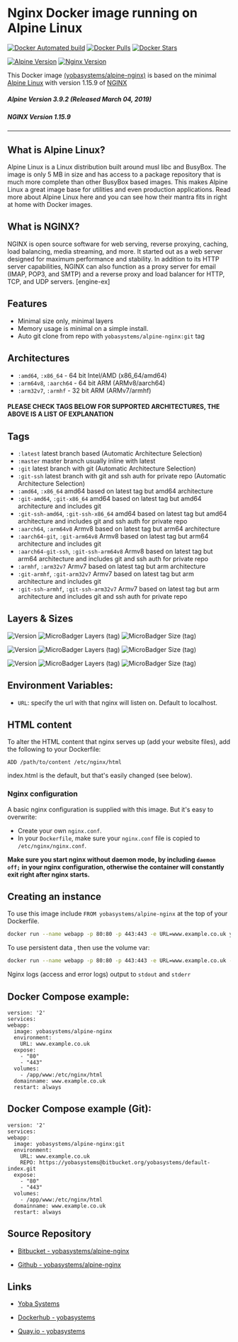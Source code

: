 # Nginx Docker image running on Alpine Linux

[![Docker Automated build](https://img.shields.io/docker/automated/yobasystems/alpine-nginx.svg?style=for-the-badge&logo=docker)](https://hub.docker.com/r/yobasystems/alpine-nginx/)
[![Docker Pulls](https://img.shields.io/docker/pulls/yobasystems/alpine-nginx.svg?style=for-the-badge&logo=docker)](https://hub.docker.com/r/yobasystems/alpine-nginx/)
[![Docker Stars](https://img.shields.io/docker/stars/yobasystems/alpine-nginx.svg?style=for-the-badge&logo=docker)](https://hub.docker.com/r/yobasystems/alpine-nginx/)

[![Alpine Version](https://img.shields.io/badge/Alpine%20version-v3.9.2-green.svg?style=for-the-badge)](https://alpinelinux.org/)
[![Nginx Version](https://img.shields.io/badge/Nginx%20version-v1.15.9-green.svg?style=for-the-badge)](https://nginx.org/en/)


This Docker image [(yobasystems/alpine-nginx)](https://hub.docker.com/r/yobasystems/alpine-nginx/) is based on the minimal [Alpine Linux](https://alpinelinux.org/) with version 1.15.9 of [NGINX](https://nginx.org/en/)

##### Alpine Version 3.9.2 (Released March 04, 2019)
##### NGINX Version 1.15.9

----

## What is Alpine Linux?
Alpine Linux is a Linux distribution built around musl libc and BusyBox. The image is only 5 MB in size and has access to a package repository that is much more complete than other BusyBox based images. This makes Alpine Linux a great image base for utilities and even production applications. Read more about Alpine Linux here and you can see how their mantra fits in right at home with Docker images.

## What is NGINX?
NGINX is open source software for web serving, reverse proxying, caching, load balancing, media streaming, and more. It started out as a web server designed for maximum performance and stability. In addition to its HTTP server capabilities, NGINX can also function as a proxy server for email (IMAP, POP3, and SMTP) and a reverse proxy and load balancer for HTTP, TCP, and UDP servers. [engine-ex]

## Features

* Minimal size only, minimal layers
* Memory usage is minimal on a simple install.
* Auto git clone from repo with `yobasystems/alpine-nginx:git` tag

## Architectures

* ```:amd64```, ```:x86_64``` - 64 bit Intel/AMD (x86_64/amd64)
* ```:arm64v8```, ```:aarch64``` - 64 bit ARM (ARMv8/aarch64)
* ```:arm32v7```, ```:armhf``` - 32 bit ARM (ARMv7/armhf)

#### PLEASE CHECK TAGS BELOW FOR SUPPORTED ARCHITECTURES, THE ABOVE IS A LIST OF EXPLANATION

## Tags

* ```:latest``` latest branch based (Automatic Architecture Selection)
* ```:master``` master branch usually inline with latest
* ```:git``` latest branch with git (Automatic Architecture Selection)
* ```:git-ssh``` latest branch with git and ssh auth for private repo (Automatic Architecture Selection)
* ```:amd64```, ```:x86_64``` amd64 based on latest tag but amd64 architecture
* ```:git-amd64```, ```:git-x86_64``` amd64 based on latest tag but amd64 architecture and includes git
* ```:git-ssh-amd64```, ```:git-ssh-x86_64``` amd64 based on latest tag but amd64 architecture and includes git and ssh auth for private repo
* ```:aarch64```, ```:arm64v8``` Armv8 based on latest tag but arm64 architecture
* ```:aarch64-git```, ```:git-arm64v8``` Armv8 based on latest tag but arm64 architecture and includes git
* ```:aarch64-git-ssh```, ```:git-ssh-arm64v8``` Armv8 based on latest tag but arm64 architecture and includes git and ssh auth for private repo
* ```:armhf```, ```:arm32v7``` Armv7 based on latest tag but arm architecture
* ```:git-armhf```, ```:git-arm32v7``` Armv7 based on latest tag but arm architecture and includes git
* ```:git-ssh-armhf```, ```:git-ssh-arm32v7``` Armv7 based on latest tag but arm architecture and includes git and ssh auth for private repo

## Layers & Sizes

![Version](https://img.shields.io/badge/version-amd64-blue.svg?style=for-the-badge)
![MicroBadger Layers (tag)](https://img.shields.io/microbadger/layers/yobasystems/alpine-nginx/amd64.svg?style=for-the-badge)
![MicroBadger Size (tag)](https://img.shields.io/microbadger/image-size/yobasystems/alpine-nginx/amd64.svg?style=for-the-badge)

![Version](https://img.shields.io/badge/version-aarch64-blue.svg?style=for-the-badge)
![MicroBadger Layers (tag)](https://img.shields.io/microbadger/layers/yobasystems/alpine-nginx/aarch64.svg?style=for-the-badge)
![MicroBadger Size (tag)](https://img.shields.io/microbadger/image-size/yobasystems/alpine-nginx/aarch64.svg?style=for-the-badge)

![Version](https://img.shields.io/badge/version-armhf-blue.svg?style=for-the-badge)
![MicroBadger Layers (tag)](https://img.shields.io/microbadger/layers/yobasystems/alpine-nginx/armhf.svg?style=for-the-badge)
![MicroBadger Size (tag)](https://img.shields.io/microbadger/image-size/yobasystems/alpine-nginx/armhf.svg?style=for-the-badge)

## Environment Variables:

* `URL`: specify the url with that nginx will listen on. Default to localhost.

## HTML content

To alter the HTML content that nginx serves up (add your website files), add the following to your Dockerfile:

```
ADD /path/to/content /etc/nginx/html
```

index.html is the default, but that's easily changed (see below).

### Nginx configuration

A basic nginx configuration is supplied with this image. But it's easy to overwrite:

- Create your own `nginx.conf`.
- In your `Dockerfile`, make sure your `nginx.conf` file is copied to `/etc/nginx/nginx.conf`.

**Make sure you start nginx without daemon mode, by including `daemon off;` in your nginx configuration, otherwise the container will constantly exit right after nginx starts.**

## Creating an instance

To use this image include `FROM yobasystems/alpine-nginx` at the top of your Dockerfile.

```bash
docker run --name webapp -p 80:80 -p 443:443 -e URL=www.example.co.uk yobasystems/alpine-nginx
```

To use persistent data , then use the volume var:

```bash
docker run --name webapp -p 80:80 -p 443:443 -e URL=www.example.co.uk -v /app/www:/etc/nginx/html yobasystems/alpine-nginx
```


Nginx logs (access and error logs) output to `stdout` and `stderr`

## Docker Compose example:

```yalm
version: '2'
services:
webapp:
  image: yobasystems/alpine-nginx
  environment:
    URL: www.example.co.uk
  expose:
    - "80"
    - "443"
  volumes:
    - /app/www:/etc/nginx/html
  domainname: www.example.co.uk
  restart: always
```

## Docker Compose example (Git):

```yalm
version: '2'
services:
webapp:
  image: yobasystems/alpine-nginx:git
  environment:
    URL: www.example.co.uk
    REPO: https://yobasystems@bitbucket.org/yobasystems/default-index.git
  expose:
    - "80"
    - "443"
  volumes:
    - /app/www:/etc/nginx/html
  domainname: www.example.co.uk
  restart: always
```

## Source Repository

* [Bitbucket - yobasystems/alpine-nginx](https://bitbucket.org/yobasystems/alpine-nginx/)

* [Github - yobasystems/alpine-nginx](https://github.com/yobasystems/alpine-nginx)

## Links

* [Yoba Systems](https://www.yobasystems.co.uk/)

* [Dockerhub - yobasystems](https://hub.docker.com/u/yobasystems/)

* [Quay.io - yobasystems](https://quay.io/organization/yobasystems)
